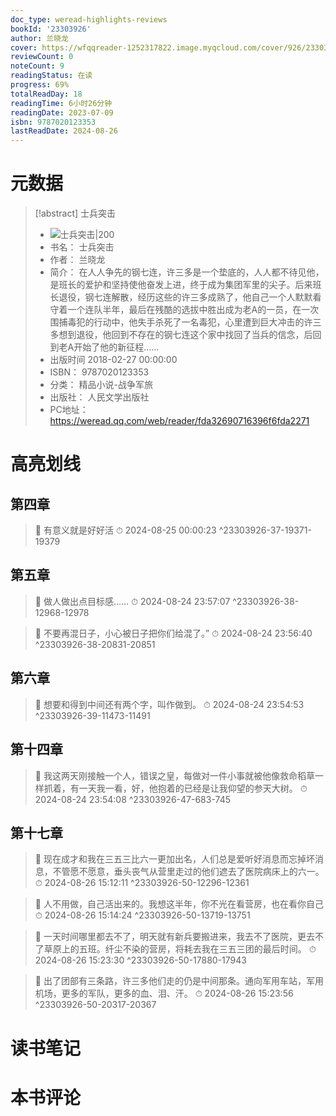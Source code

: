```yaml
---
doc_type: weread-highlights-reviews
bookId: '23303926'
author: 兰晓龙
cover: https://wfqqreader-1252317822.image.myqcloud.com/cover/926/23303926/t7_23303926.jpg
reviewCount: 0
noteCount: 9
readingStatus: 在读
progress: 69%
totalReadDay: 18
readingTime: 6小时26分钟
readingDate: 2023-07-09
isbn: 9787020123353
lastReadDate: 2024-08-26
---
```


# 元数据

> [!abstract] 士兵突击
>
> - ![ 士兵突击|200](https://wfqqreader-1252317822.image.myqcloud.com/cover/926/23303926/t7_23303926.jpg)
> - 书名： 士兵突击
> - 作者： 兰晓龙
> - 简介： 在人人争先的钢七连，许三多是一个垫底的，人人都不待见他，是班长的爱护和坚持使他奋发上进，终于成为集团军里的尖子。后来班长退役，钢七连解散，经历这些的许三多成熟了，他自己一个人默默看守着一个连队半年，最后在残酷的选拔中胜出成为老A的一员，在一次围捕毒犯的行动中，他失手杀死了一名毒犯，心里遭到巨大冲击的许三多想到退役，他回到不存在的钢七连这个家中找回了当兵的信念，后回到老A开始了他的新征程……
> - 出版时间 2018-02-27 00:00:00
> - ISBN： 9787020123353
> - 分类： 精品小说-战争军旅
> - 出版社： 人民文学出版社
> - PC地址：https://weread.qq.com/web/reader/fda32690716396f6fda2271

# 高亮划线

## 第四章

> 📌 有意义就是好好活
> ⏱ 2024-08-25 00:00:23 ^23303926-37-19371-19379

## 第五章

> 📌 做人做出点目标感……
> ⏱ 2024-08-24 23:57:07 ^23303926-38-12968-12978

> 📌 不要再混日子，小心被日子把你们给混了。”
> ⏱ 2024-08-24 23:56:40 ^23303926-38-20831-20851

## 第六章

> 📌 想要和得到中间还有两个字，叫作做到。
> ⏱ 2024-08-24 23:54:53 ^23303926-39-11473-11491

## 第十四章

> 📌 我这两天刚接触一个人，错误之皇，每做对一件小事就被他像救命稻草一样抓着，有一天我一看，好，他抱着的已经是让我仰望的参天大树。
> ⏱ 2024-08-24 23:54:08 ^23303926-47-683-745

## 第十七章

> 📌 现在成才和我在三五三比六一更加出名，人们总是爱听好消息而忘掉坏消息，不管愿不愿意，垂头丧气从营里走过的他们遮去了医院病床上的六一。
> ⏱ 2024-08-26 15:12:11 ^23303926-50-12296-12361

> 📌 人不用做，自己活出来的。我想这半年，你不光在看营房，也在看你自己
> ⏱ 2024-08-26 15:14:24 ^23303926-50-13719-13751

> 📌 一天时间哪里都去不了，明天就有新兵要搬进来，我去不了医院，更去不了草原上的五班。纤尘不染的营房，将耗去我在三五三团的最后时间。
> ⏱ 2024-08-26 15:23:30 ^23303926-50-17880-17943

> 📌 出了团部有三条路，许三多他们走的仍是中间那条。通向军用车站，军用机场，更多的军队，更多的血、泪、汗。
> ⏱ 2024-08-26 15:23:56 ^23303926-50-20317-20367

# 读书笔记

# 本书评论
